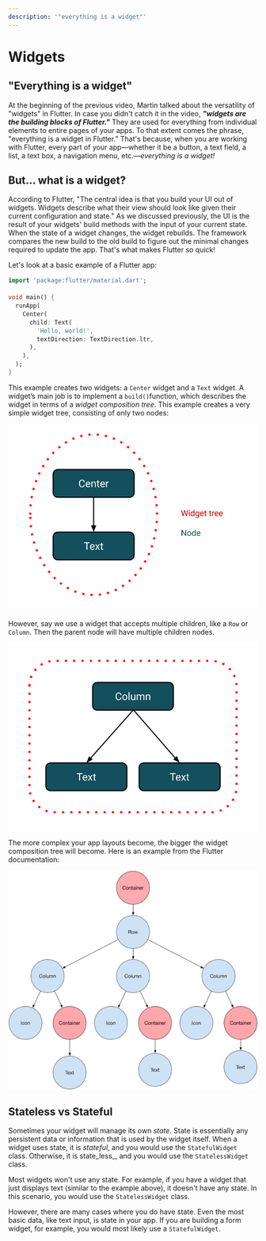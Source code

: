 ```yaml
---
description: '"everything is a widget"'
---
```


# Widgets

## "Everything is a widget"

At the beginning of the previous video, Martin talked about the versatility of "widgets" in Flutter.  In case you didn't catch it in the video, _**"widgets are the building blocks of Flutter."**_  They are used for everything from individual elements to entire pages of your apps. To that extent comes the phrase, "everything is a widget in Flutter." That's because, when you are working with Flutter, every part of your app—whether it be a button, a text field, a list, a text box, a navigation menu, etc.—_everything is a widget!_

## But... what is a widget?

According to Flutter, "The central idea is that you build your UI out of widgets. Widgets describe what their view should look like given their current configuration and state." As we discussed previously, the UI is the result of your widgets' build methods with the input of your current state. When the state of a widget changes, the widget rebuilds. The framework compares the new build to the old build to figure out the minimal changes required to update the app. That's what makes Flutter so quick!

Let's look at a basic example of a Flutter app:

```dart
import 'package:flutter/material.dart';

void main() {
  runApp(
    Center(
      child: Text(
        'Hello, world!',
        textDirection: TextDirection.ltr,
      ),
    ),
  );
}
```

This example creates two widgets: a `Center` widget and a `Text` widget. A widget’s main job is to implement a `build()`function, which describes the widget in terms of a _widget composition tree_. This example creates a very simple widget tree, consisting of only two nodes:

![](../../.gitbook/assets/untitled-drawing-1-.png)

However, say we use a widget that accepts multiple children, like a `Row` or `Column`. Then the parent node will have multiple children nodes.

![](../../.gitbook/assets/untitled-drawing-2-.png)

The more complex your app layouts become, the bigger the widget composition tree will become. Here is an example from the Flutter documentation:

![Flutter widget tree](../../.gitbook/assets/image%20%281%29.png)

## Stateless vs Stateful

Sometimes your widget will manage its own _state_. State is essentially any persistent data or information that is used by the widget itself. When a widget uses state, it is _stateful_, and you would use the `StatefulWidget` class. Otherwise, it is state_less_, and you would use the `StatelessWidget` class.

Most widgets won't use any state. For example, if you have a widget that just displays text \(similar to the example above\), it doesn't have any state. In this scenario, you would use the `StatelessWidget` class.

However, there are many cases where you do have state. Even the most basic data, like text input, is state in your app. If you are building a form widget, for example, you would most likely use a `StatefulWidget`.

